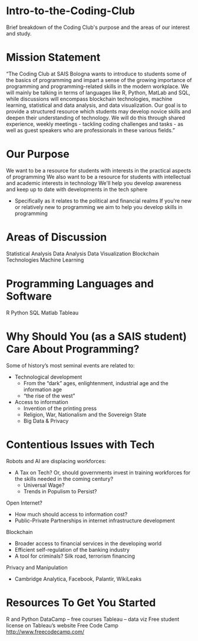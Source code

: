 # Intro-to-the-Coding-Club
Brief breakdown of the Coding Club's purpose and the areas of our interest and study.

# Mission Statement
“The Coding Club at SAIS Bologna wants to introduce to students some of the basics of programming and impart a sense of the growing importance of programming and programming-related skills in the modern workplace. We will mainly be talking in terms of languages like R, Python, MatLab and SQL, while discussions will encompass blockchain technologies, machine learning, statistical and data analysis, and data visualization. Our goal is to provide a structured resource which students may develop novice skills and deepen their understanding of technology. We will do this through shared experience, weekly meetings - tackling coding challenges and tasks - as well as guest speakers who are professionals in these various fields.”

# Our Purpose
We want to be a resource for students with interests in the practical aspects of programming
We also want to be a resource for students with intellectual and academic interests in technology
We'll help you develop awareness and keep up to date with developments in the tech sphere
  - Specifically as it relates to the political and financial realms
If you're new or relatively new to programming we aim to help you develop skills in programming

# Areas of Discussion
Statistical Analysis
Data Analysis
Data Visualization
Blockchain Technologies
Machine Learning

# Programming Languages and Software
R
Python
SQL
Matlab
Tableau

# Why Should You (as a SAIS student) Care About Programming?
Some of history’s most seminal events are related to:
  - Technological development
    - From the “dark” ages, enlightenment, industrial age and the information age
    - “the rise of the west"
  - Access to information
    - Invention of the printing press
    - Religion, War, Nationalism and the Sovereign State
    - Big Data & Privacy

# Contentious Issues with Tech
Robots and AI are displacing workforces:
  - A Tax on Tech? Or, should governments invest in training workforces for the skills needed in the coming century?
    - Universal Wage?
    - Trends in Populism to Persist?

Open Internet?
  - How much should access to information cost?
  - Public-Private Partnerships in internet infrastructure development

Blockchain
  - Broader access to financial services in the developing world
  - Efficient self-regulation of the banking industry
  - A tool for criminals? Silk road, terrorism financing

Privacy and Manipulation
  - Cambridge Analytica, Facebook, Palantir, WikiLeaks

# Resources To Get You Started
R and Python
DataCamp – free courses
Tableau – data viz
Free student license on Tableau’s website
Free Code Camp
http://www.freecodecamp.com/




